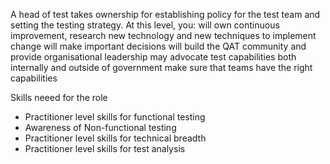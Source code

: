 A head of test takes ownership for establishing policy for the test team and setting the testing strategy. 
At this level, you: will own continuous improvement, research new technology and new techniques to implement change will 
make important decisions will build the QAT community and provide organisational leadership may advocate test capabilities
both internally and outside of government make sure that teams have the right capabilities

Skills neeed for the role

* Practitioner level skills for functional testing
* Awareness of Non-functional testing
* Practitioner level skills for technical breadth
* Practitioner level skills for test analysis

